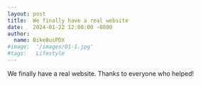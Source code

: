 ```yaml
---
layout: post
title:  We finally have a real website
date:   2024-01-22 12:00:00 -0800
author:
  name: BikeBusPDX
#image:  '/images/01-1.jpg'
#tags:   Lifestyle
---
```


We finally have a real website. Thanks to everyone who helped!
